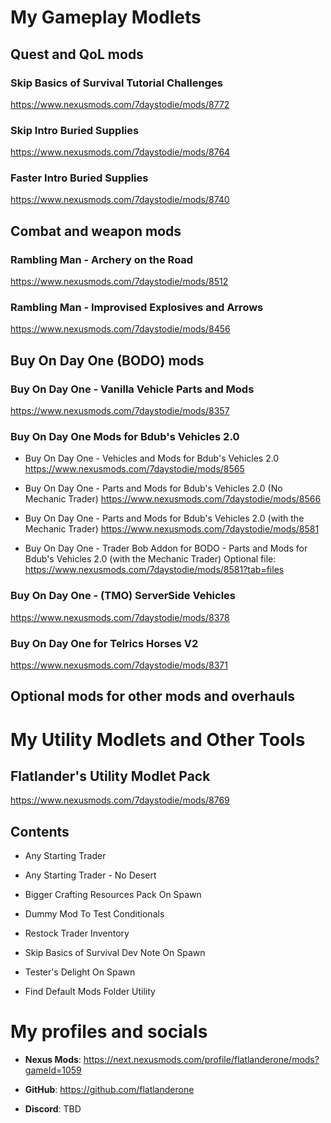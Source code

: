 <a name="top"></a>
# My Gameplay Modlets

## Quest and QoL mods 

### Skip Basics of Survival Tutorial Challenges

https://www.nexusmods.com/7daystodie/mods/8772

### Skip Intro Buried Supplies

https://www.nexusmods.com/7daystodie/mods/8764

### Faster Intro Buried Supplies

https://www.nexusmods.com/7daystodie/mods/8740

## Combat and weapon mods

### Rambling Man - Archery on the Road

https://www.nexusmods.com/7daystodie/mods/8512

### Rambling Man - Improvised Explosives and Arrows

https://www.nexusmods.com/7daystodie/mods/8456

## Buy On Day One (BODO) mods <a name="bodo"></a>

### Buy On Day One - Vanilla Vehicle Parts and Mods

https://www.nexusmods.com/7daystodie/mods/8357

### Buy On Day One Mods for Bdub's Vehicles 2.0 

- Buy On Day One - Vehicles and Mods for Bdub's Vehicles 2.0
https://www.nexusmods.com/7daystodie/mods/8565

- Buy On Day One - Parts and Mods for Bdub's Vehicles 2.0 (No Mechanic Trader)
https://www.nexusmods.com/7daystodie/mods/8566

- Buy On Day One - Parts and Mods for Bdub's Vehicles 2.0 (with the Mechanic Trader)
https://www.nexusmods.com/7daystodie/mods/8581

- Buy On Day One - Trader Bob Addon for BODO - Parts and Mods for Bdub's Vehicles 2.0 (with the Mechanic Trader)
Optional file: https://www.nexusmods.com/7daystodie/mods/8581?tab=files

### Buy On Day One - (TMO) ServerSide Vehicles

https://www.nexusmods.com/7daystodie/mods/8378

### Buy On Day One for Telrics Horses V2

https://www.nexusmods.com/7daystodie/mods/8371

<!-- ### Buy On Day One for the Wild West Mod

https://www.nexusmods.com/7daystodie/mods/8813 -->

## Optional mods for other mods and overhauls

# My Utility Modlets and Other Tools

## Flatlander's Utility Modlet Pack
https://www.nexusmods.com/7daystodie/mods/8769

## Contents

- Any Starting Trader

- Any Starting Trader - No Desert

- Bigger Crafting Resources Pack On Spawn

- Dummy Mod To Test Conditionals

- Restock Trader Inventory

- Skip Basics of Survival Dev Note On Spawn

- Tester's Delight On Spawn

- Find Default Mods Folder Utility

# My profiles and socials

- **Nexus Mods**: https://next.nexusmods.com/profile/flatlanderone/mods?gameId=1059

- **GitHub**: https://github.com/flatlanderone

- **Discord**: TBD

